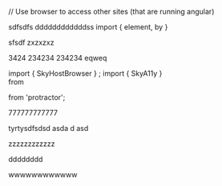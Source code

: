 // Use browser to access other sites (that are running angular)
 
 sdfsdfs ddddddddddddss
import { element, by }

sfsdf
zxzxzxz
 
 
3424
234234
234234
 eqweq

import { SkyHostBrowser } ;
import { SkyA11y }  
 from 
 
 from 'protractor';

777777777777

tyrtysdfsdsd
asda
d
asd

 
zzzzzzzzzzzz

dddddddd
 
wwwwwwwwwwww
 
 